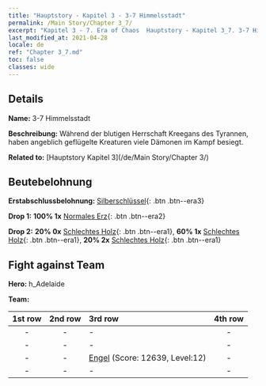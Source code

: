 ```yaml
---
title: "Hauptstory - Kapitel 3 - 3-7 Himmelsstadt"
permalink: /Main Story/Chapter 3_7/
excerpt: "Kapitel 3 - 7. Era of Chaos  Hauptstory - Kapitel 3_7. 3-7 Himmelsstadt"
last_modified_at: 2021-04-28
locale: de
ref: "Chapter 3_7.md"
toc: false
classes: wide
---
```


## Details

 **Name:** 3-7 Himmelsstadt

 **Beschreibung:** Während der blutigen Herrschaft Kreegans des Tyrannen, haben angeblich geflügelte Kreaturen viele Dämonen im Kampf besiegt.

 **Related to:** [Hauptstory Kapitel 3](/de/Main Story/Chapter 3/)

## Beutebelohnung

 **Erstabschlussbelohnung:** [Silberschlüssel](/ItemsDE/con_693/){: .btn .btn--era3}

 **Drop 1:** **100% 1x** [Normales Erz](/ItemsDE/mat_6/){: .btn .btn--era2}

 **Drop 2:** **20% 0x** [Schlechtes Holz](/ItemsDE/mat_1/){: .btn .btn--era1}, **60% 1x** [Schlechtes Holz](/ItemsDE/mat_1/){: .btn .btn--era1}, **20% 2x** [Schlechtes Holz](/ItemsDE/mat_1/){: .btn .btn--era1}


## Fight against Team
 **Hero:** h_Adelaide

 **Team:**


  | 1st row | 2nd row | 3rd row | 4th row |
  |:----:|:----:|:----|:----:|
  | - | - | - | - |
  | - | - | - | - |
  | - | - | [Engel](/de/units/Angel/) (Score: 12639, Level:12)  | - |
  | - | - | - | - |


